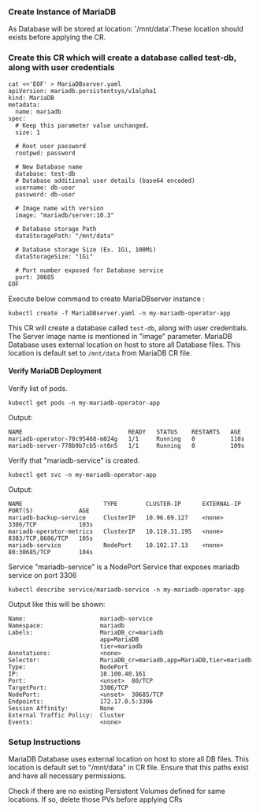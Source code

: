 ### Create Instance of MariaDB 

As Database will be stored at location: '/mnt/data'.These location should exists before applying the CR. 

### Create this CR which will create a database called test-db, along with user credentials

```execute
cat <<'EOF' > MariaDBserver.yaml
apiVersion: mariadb.persistentsys/v1alpha1
kind: MariaDB
metadata:
  name: mariadb
spec:
  # Keep this parameter value unchanged.
  size: 1
  
  # Root user password
  rootpwd: password

  # New Database name
  database: test-db
  # Database additional user details (base64 encoded)
  username: db-user 
  password: db-user 

  # Image name with version
  image: "mariadb/server:10.3"

  # Database storage Path
  dataStoragePath: "/mnt/data" 

  # Database storage Size (Ex. 1Gi, 100Mi)
  dataStorageSize: "1Gi"

  # Port number exposed for Database service
  port: 30685
EOF
```

Execute below command to create MariaDBserver instance :

```execute
kubectl create -f MariaDBserver.yaml -n my-mariadb-operator-app 
```

This CR will create a database called `test-db`, along with user credentials. The Server image name is mentioned in "image" parameter. MariaDB Database uses external location on host to store all Database files. This location is default set to `/mnt/data` from MariaDB CR file.

#### Verify MariaDB Deployment

Verify list of pods. 

```execute
kubectl get pods -n my-mariadb-operator-app 
```
Output:
```
NAME                              READY   STATUS    RESTARTS   AGE
mariadb-operator-78c95468-m824g   1/1     Running   0          118s
mariadb-server-778b9b7cb5-nt6n5   1/1     Running   0          109s
```

Verify that "mariadb-service" is created.

```execute
kubectl get svc -n my-mariadb-operator-app 
```
Output:
```
NAME                       TYPE        CLUSTER-IP      EXTERNAL-IP   PORT(S)             AGE
mariadb-backup-service     ClusterIP   10.96.69.127    <none>        3306/TCP            103s
mariadb-operator-metrics   ClusterIP   10.110.31.195   <none>        8383/TCP,8686/TCP   105s
mariadb-service            NodePort    10.102.17.13    <none>        80:30685/TCP        104s
```

Service "mariadb-service" is a NodePort Service that exposes mariadb service on port 3306

```execute
kubectl describe service/mariadb-service -n my-mariadb-operator-app
```

Output like this will be shown:
```
Name:                     mariadb-service
Namespace:                mariadb
Labels:                   MariaDB_cr=mariadb
                          app=MariaDB
                          tier=mariadb
Annotations:              <none>
Selector:                 MariaDB_cr=mariadb,app=MariaDB,tier=mariadb
Type:                     NodePort
IP:                       10.100.40.161
Port:                     <unset>  80/TCP
TargetPort:               3306/TCP
NodePort:                 <unset>  30685/TCP
Endpoints:                172.17.0.5:3306
Session Affinity:         None
External Traffic Policy:  Cluster
Events:                   <none>
```



### Setup Instructions

MariaDB Database uses external location on host to store all DB files. This location is default set to "/mnt/data" in CR file.  Ensure that this paths exist and have all necessary permissions.

Check if there are no existing Persistent Volumes defined for same locations. If so, delete those PVs before applying CRs
